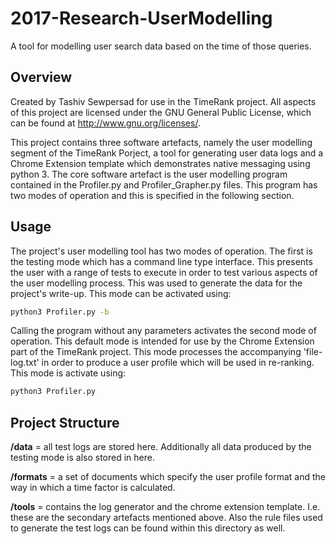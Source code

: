 # 2017-Research-UserModelling
A tool for modelling user search data based on the time of those queries.

## Overview

Created by Tashiv Sewpersad for use in the TimeRank project. All aspects of this project are licensed under the GNU General Public License, which can be found at <http://www.gnu.org/licenses/>.

This project contains three software artefacts, namely the user modelling segment of the TimeRank Porject, a tool for generating user data logs and a Chrome Extension template which demonstrates native messaging using  python 3. The core software artefact is the user modelling program contained in the Profiler.py and Profiler_Grapher.py files. This program has two modes of operation and this is specified in the following section.
	
## Usage
The project's user modelling tool has two modes of operation. The first is the testing mode which has a command line type interface. This presents the user with a range of tests to execute in order to test various aspects of the user modelling process. This was used to generate the data for the project's write-up. This mode can be activated using:
	
```bash
python3 Profiler.py -b
```		

Calling the program without any parameters activates the second mode of operation. This default mode is intended for use by the Chrome Extension part of the TimeRank project. This mode processes the accompanying 'file-log.txt' in order to produce a user profile which will be used in re-ranking. This mode is activate using:

```bash
python3 Profiler.py
```

## Project Structure
**/data** = all test logs are stored here. Additionally all data produced by the testing mode is also stored in here.
		
**/formats** = a set of documents which specify the user profile format and the way in which a time factor is calculated.
		   
**/tools** = contains the log generator and the chrome extension template. I.e. these are the secondary artefacts mentioned above. Also the rule files used to generate the test logs can be found within this directory as well.
		 
